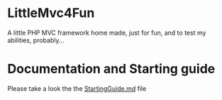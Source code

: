 # LittleMvc4Fun
A little PHP MVC framework home made, just for fun, and to test my abilities, probably...

# Documentation and Starting guide
Please take a look the the [StartingGuide.md](https://github.com/RobinMarechal/LittleMvc4Fun/blob/master/StartingGuide.md) file
